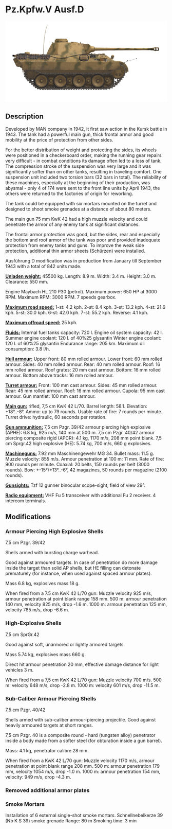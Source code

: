 # Pz.Kpfw.V Ausf.D

![_pzv-d](../images/_pzv-d.png)

## Description

Developed by MAN company in 1942, it first saw action in the Kursk battle in 1943. The tank had a powerful main gun, thick frontal armor and good mobility at the price of protection from other sides.

For the better distribution of weight and protecting the sides, its wheels were positioned in a checkerboard order, making the running gear repairs very difficult - in combat conditions its damage often led to a loss of tank. The compression stroke of the suspension was very large and it was significantly softer than on other tanks, resulting in traveling comfort. One suspension unit included two torsion bars (32 bars in total). The reliability of these machines, especially at the beginning of their production, was abysmal - only 4 of 174 were sent to the front line units by April 1943, the others were returned to the factories of origin for reworking.

The tank could be equipped with six mortars mounted on the turret and designed to shoot smoke grenades at a distance of about 80 meters.

The main gun 75 mm KwK 42 had a high muzzle velocity and could penetrate the armor of any enemy tank at significant distances.

The frontal armor protection was good, but the sides, rear and especially the bottom and roof armor of the tank was poor and provided inadequate protection from enemy tanks and guns. To improve the weak side protection, additional thin armor sheets (Schürzen) were installed.

Ausführung D modification was in production from January till September 1943 with a total of 842 units made.

<b><u>Unladen weight:</u></b> 45500 kg.
Length: 8.9 m.
Width: 3.4 m.
Height: 3.0 m.
Clearance: 550 mm.

Engine Maybach HL 210 P30 (petrol).
Maximum power: 650 HP at 3000 RPM.
Maximum RPM: 3000 RPM.
7 speeds gearbox.

<b><u>Maximum road speed:</u></b>
1-st: 4.2 kph.
2-st: 8.4 kph.
3-st: 13.2 kph.
4-st: 21.6 kph.
5-st: 30.0 kph.
6-st: 42.0 kph.
7-st: 55.2 kph.
Reverse: 4.1 kph.

<b><u>Maximum offroad speed:</u></b> 25 kph.

<b><u>Fluids:</u></b>
Internal fuel tanks capacity: 720 l.
Engine oil system capacity: 42 l.
Summer engine coolant: 120 l. of 40%25 glysantin
Winter engine coolant: 120 l. of 60%25 glysantin
Endurance range: 205 km.
Maximum oil consumption: 3.8 l/h.

<b><u>Hull armour:</u></b>
Upper front: 80 mm rolled armour.
Lower front: 60 mm rolled armour.
Sides: 40 mm rolled armour.
Rear: 40 mm rolled armour.
Roof: 16 mm rolled armour.
Roof grates: 20 mm cast armour.
Bottom: 16 mm rolled armour.
Bottom above tracks: 16 mm rolled armour.

<b><u>Turret armour:</u></b>
Front: 100 mm cast armour.
Sides: 45 mm rolled armour.
Rear: 45 mm rolled armour.
Roof: 16 mm rolled armour.
Cupola: 95 mm cast armour.
Gun mantlet: 100 mm cast armour.

<b><u>Main gun:</u></b> rifled, 7,5 cm KwK 42 L/70.
Barrel length: 58.1.
Elevation: +18°..-8°.
Ammo: up to 79 rounds.
Usable rate of fire: 7 rounds per minute.
Turret drive: hydraulic, 60 seconds per rotation.

<b><u>Gun ammunition:</u></b>
7,5 cm Pzgr. 39/42 armour piercing high explosive (APHE): 6.8 kg, 925 m/s, 140 mm at 500 m.
7,5 cm Pzgr. 40/42 armour piercing composite rigid (APCR): 4.1 kg, 1170 m/s, 208 mm point blank.
7,5 cm Sprgr.42 high explosive (HE): 5.74 kg, 700 m/s, 660 g explosives.

<b><u>Machineguns:</u></b> 7.92 mm Maschinengewehr MG 34.
Bullet mass: 11.5 g.
Muzzle velocity: 855 m/s.
Armour penetration at 100 m: 11 mm.
Rate of fire: 900 rounds per minute.
Coaxial: 20 belts, 150 rounds per belt (3000 rounds).
Bow: +-15°/+13°..-6°, 42 magazines, 50 rounds per magazine (2100 rounds).

<b><u>Gunsights:</u></b>
Tzf 12 gunner binocular scope-sight, field of view 29°.

<b><u>Radio equipment:</u></b>
VHF Fu 5 transceiver with additional Fu 2 receiver.
4 intercom terminals.


## Modifications


### Armour Piercing High Explosive Shells

7,5 cm Pzgr. 39/42

Shells armed with bursting charge warhead.

Good against armoured targets. In case of penetration do more damage inside the target than solid AP shells, but HE filling can detonate prematurely (for instance, when used against spaced armour plates).

Mass 6.8 kg, explosives mass 18 g.

When fired from a 7.5 cm KwK 42 L/70 gun:
Muzzle velocity 925 m/s, armour penetration at point blank range 158 mm.
500 m: armour penetration 140 mm, velocity 825 m/s, drop -1.6 m.
1000 m: armour penetration 125 mm, velocity 785 m/s, drop -6.6 m.


### High-Explosive Shells

7,5 cm SprGr.42

Good against soft, unarmored or lightly armored targets.

Mass 5.74 kg, explosives mass 660 g.

Direct hit armour penetration 20 mm, effective damage distance for light vehicles 3 m.

When fired from a 7,5 cm KwK 42 L/70 gun:
Muzzle velocity 700 m/s.
500 m: velocity 648 m/s, drop -2.8 m.
1000 m: velocity 601 m/s, drop -11.5 m.


### Sub-Caliber Armour Piercing Shells

7,5 cm Pzgr. 40/42

Shells armed with sub-caliber armour-piercing projectile. Good against heavily armoured targets at short ranges.

7,5 cm Pzgr. 40 is a composite round - hard (tungsten alloy) penetrator inside a body made from a softer steel (for obturation inside a gun barrel).

Mass: 4.1 kg, penetrator calibre 28 mm.

When fired from a KwK 42 L/70 gun:
Muzzle velocity 1170 m/s, armour penetration at point blank range 208 mm.
500 m: armour penetration 179 mm, velocity 1054 m/s, drop -1.0 m.
1000 m: armour penetration 154 mm, velocity: 949 m/s, drop -4.3 m.


### Removed additional armor plates


### Smoke Mortars

Installation of 6 external single-shot smoke mortars.
Schnellnebelkerze 39 (Nb K S 39) smoke grenade
Range: 80 m
Smoking time: 3 min